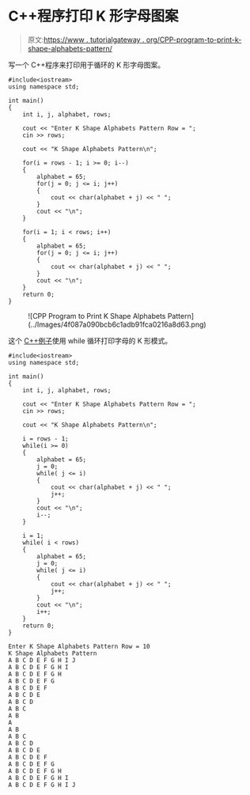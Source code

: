 # C++程序打印 K 形字母图案

> 原文:[https://www . tutorialgateway . org/CPP-program-to-print-k-shape-alphabets-pattern/](https://www.tutorialgateway.org/cpp-program-to-print-k-shape-alphabets-pattern/)

写一个 C++程序来打印用于循环的 K 形字母图案。

```
#include<iostream>
using namespace std;

int main()
{
	int i, j, alphabet, rows;

    cout << "Enter K Shape Alphabets Pattern Row = ";
    cin >> rows;

    cout << "K Shape Alphabets Pattern\n"; 

    for(i = rows - 1; i >= 0; i--)
    {
        alphabet = 65;
    	for(j = 0; j <= i; j++)
		{
            cout << char(alphabet + j) << " ";
        }
        cout << "\n";
    }

    for(i = 1; i < rows; i++)
    {
        alphabet = 65;
    	for(j = 0; j <= i; j++)
		{
            cout << char(alphabet + j) << " ";
        }
        cout << "\n";
    }		
 	return 0;
}
```

<figure class="wp-block-image size-large">![CPP Program to Print K Shape Alphabets Pattern](../Images/4f087a090bcb6c1adb91fca0216a8d63.png)</figure>

这个 [C++例子](https://www.tutorialgateway.org/cpp-programs/)使用 while 循环打印字母的 K 形模式。

```
#include<iostream>
using namespace std;

int main()
{
	int i, j, alphabet, rows;

    cout << "Enter K Shape Alphabets Pattern Row = ";
    cin >> rows;

    cout << "K Shape Alphabets Pattern\n"; 

    i = rows - 1; 
    while(i >= 0)
    {
        alphabet = 65;
        j = 0;
    	while( j <= i)
		{
            cout << char(alphabet + j) << " ";
            j++;
        }
        cout << "\n";
        i--;
    }

    i = 1;
    while( i < rows)
    {
        alphabet = 65;
    	j = 0;
    	while( j <= i)
		{
            cout << char(alphabet + j) << " ";
            j++;
        }
        cout << "\n";
        i++;
    }		
 	return 0;
}
```

```
Enter K Shape Alphabets Pattern Row = 10
K Shape Alphabets Pattern
A B C D E F G H I J 
A B C D E F G H I 
A B C D E F G H 
A B C D E F G 
A B C D E F 
A B C D E 
A B C D 
A B C 
A B 
A 
A B 
A B C 
A B C D 
A B C D E 
A B C D E F 
A B C D E F G 
A B C D E F G H 
A B C D E F G H I 
A B C D E F G H I J 
```